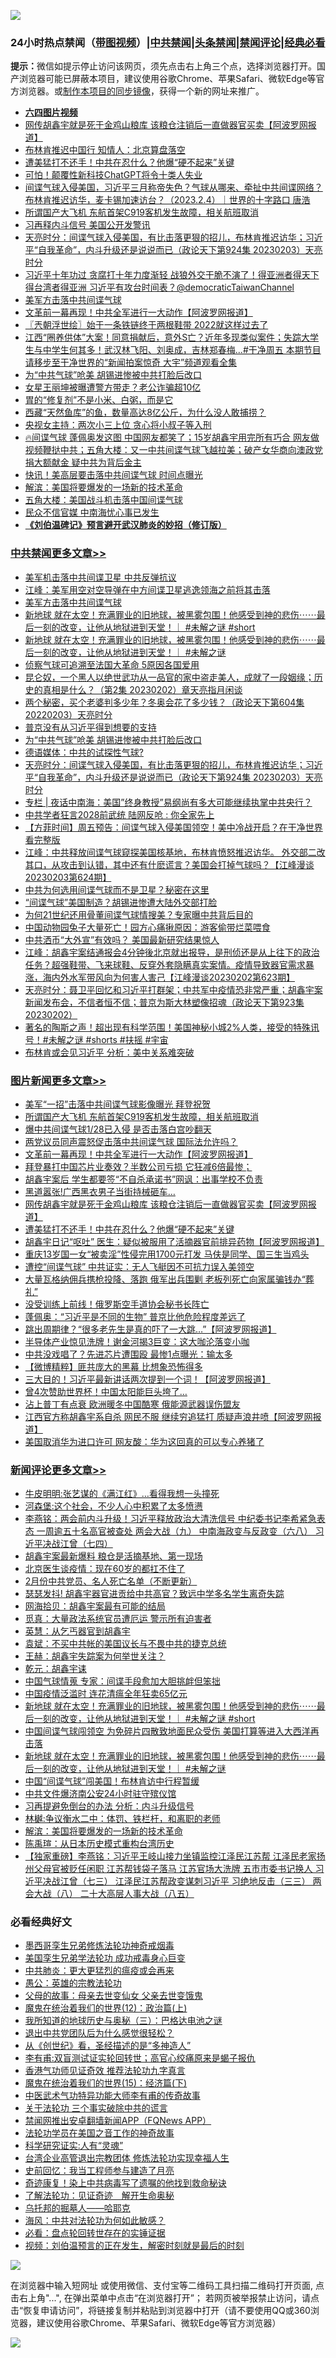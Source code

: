 ![](https://raw.githubusercontent.com/jsvpn/jsproxy/dev/64photo/fqnews-qr.jpg)

<div id="tt">
<h3>24小时热点禁闻（<a href="https://aaa.v2dns.tk/?QAjUl=BgRp5UNKRn&T5Vk=fPVH&Q59Ab=WxGE" target="_blank">带图视频</a>）|<a href="#%E4%B8%AD%E5%85%B1%E7%A6%81%E9%97%BB%E6%9B%B4%E5%A4%9A%E6%96%87%E7%AB%A0">中共禁闻</a>|<a href="#%E5%9B%BE%E7%89%87%E6%96%B0%E9%97%BB%E6%9B%B4%E5%A4%9A%E6%96%87%E7%AB%A0">头条禁闻</a>|<a href="#%E6%96%B0%E9%97%BB%E8%AF%84%E8%AE%BA%E6%9B%B4%E5%A4%9A%E6%96%87%E7%AB%A0">禁闻评论|<a href="#%E5%BF%85%E7%9C%8B%E7%BB%8F%E5%85%B8%E5%A5%BD%E6%96%87">经典必看</a></h3>
<div><b>提示：</b>微信如提示停止访问该网页，须先点击右上角三个点，选择浏览器打开。国产浏览器可能已屏蔽本项目，建议使用谷歌Chrome、苹果Safari、微软Edge等官方浏览器。或<a href="%E5%88%B6%E4%BD%9Cgit%E7%A6%81%E9%97%BB%E9%95%9C%E5%83%8F.md">制作本项目的同步镜像</a>，获得一个新的网址来推广。</div>
<ul>
<li><b><a href="http://d2.v2rss.gq/64.mp4" target="_blank">六四图片视频</a></b></li>
<li><a href="/topimagenews/20230204/1844468.md">网传胡鑫宇就是死于金鸡山粮库 该粮仓注销后一直做器官买卖【阿波罗网报道】</a></li>
<li><a href="/baitai/20230204/1844422.md">布林肯推迟中国行 知情人：北京算盘落空</a></li>
<li><a href="/topimagenews/20230204/1844436.md">遭美猛打不还手！中共在忍什么？他爆“硬不起来”关键</a></li>
<li><a href="/cnnews/20230204/1844505.md">可怕！颠覆性新科技ChatGPT将令十类人失业</a></li>
<li><a href="/sohnews/20230204/1844514.md">间谍气球入侵美国，习近平三月称帝失色？气球从哪来、牵扯中共间谍网络？布林肯推迟访华，麦卡锡加速访台？（2023.2.4）｜世界的十字路口 唐浩</a></li>
<li><a href="/topimagenews/20230205/1844597.md">所谓国产大飞机 东航首架C919客机发生故障，相关航班取消</a></li>
<li><a href="/baitai/20230204/1844544.md">习再释内斗信号 美国公开发警讯</a></li>
<li><a href="/cbnews/20230204/1844394.md">天亮时分：间谍气球入侵美国，有比击落更狠的招儿，布林肯推迟访华；习近平“自我革命”，内斗升级还是说说而已（政论天下第924集 20230203）天亮时分</a></li>
<li><a href="/sohnews/20230204/1844515.md">习近平十年功过 贪腐打十年力度渐轻 战狼外交干脆不演了！得亚洲者得天下 得台湾者得亚洲 习近平有攻台时间表？@democraticTaiwanChannel</a></li>
<li><a href="/cbnews/20230205/1844612.md">美军方击落中共间谍气球</a></li>
<li><a href="/topimagenews/20230204/1844576.md">文革前一幕再现！中共全军进行一大动作【阿波罗网报道】</a></li>
<li><a href="/ssgc/20230204/1844408.md">〖兲朝浮世绘〗始于一条铁链终于两根鞋带 2022就这样过去了</a></li>
<li><a href="/sohnews/20230204/1844459.md">江西“圈养供体”大案！同意捐献后，意外S亡？近年多现类似案件；失踪大学生与中学生何其多！武汉林飞阳、刘奥成，吉林郑春梅...#干净周五 本期节目请移步至干净世界的“新闻拍案惊奇 大宇”频道观看全集</a></li>
<li><a href="/cbnews/20230204/1844437.md">为“中共气球”呛美 胡锡进惨被中共打脸后改口</a></li>
<li><a href="/yule/20230204/1844552.md">女星王丽坤被曝遭警方带走？老公诈骗超10亿</a></li>
<li><a href="/baitai/20230204/1844512.md">胃的“修复剂”不是小米、白粥，而是它</a></li>
<li><a href="/funmedia/20230204/1844396.md">西藏“天然鱼库”的鱼，数量高达8亿公斤，为什么没人敢捕捞？</a></li>
<li><a href="/cnnews/20230205/1844638.md">央视女主持：两次小三上位 贪心将小叔子等入刑</a></li>
<li><a href="/sohnews/20230204/1844540.md">🔥间谍气球 蓬佩奥发这图 中国网友都笑了；15岁胡鑫宇用完所有巧合 网友做视频鞭挞中共；五角大楼：又一中共间谍气球飞越拉美；破产女华商向澳政党捐大额献金 疑中共为背后金主</a></li>
<li><a href="/cnnews/20230205/1844590.md">快讯！美高层要击落中共间谍气球 时间点曝光</a></li>
<li><a href="/comments/20230204/1844440.md">解滨：美国将要爆发的一场新的技术革命</a></li>
<li><a href="/ssgc/20230205/1844620.md">五角大楼：美国战斗机击落中国间谍气球</a></li>
<li><a href="/ssgc/20230204/1844450.md">民众不信官媒 中南海忧心事已发生</a></li>
<li><b><a href="/comments/20200207/1272816.md" target="_blank">《刘伯温碑记》预言避开武汉肺炎的妙招（修订版）</a></b></li>
</ul>
</div>

<div class="catlist">
<h3><a href="/cbnews/" target="_blank">中共禁闻</a><span><a href="/cbnews/" target="_blank" rel="nofollow">更多文章>></a></span></h3>
<ul>
<li><a href="/cbnews/20230205/1844710.md" target="_blank">美军机击落中共间谍卫星 中共反弹抗议</a></li>
<li><a href="/cbnews/20230205/1844655.md" target="_blank">江峰：美军用空对空导弹在中方间谍卫星逃逸领海之前将其击落</a></li>
<li><a href="/cbnews/20230205/1844612.md" target="_blank">美军方击落中共间谍气球</a></li>
<li><a href="/comments/20230204/1844538.md" target="_blank">新地球 就在太空！充满罪业的旧地球，被黑雾包围！他感受到神的悲伤⋯⋯最后一刻的改变，让他从地狱进到天堂！｜ #未解之谜 #short</a></li>
<li><a href="/comments/20230204/1844530.md" target="_blank">新地球 就在太空！充满罪业的旧地球，被黑雾包围！他感受到神的悲伤⋯⋯最后一刻的改变，让他从地狱进到天堂！｜ #未解之谜</a></li>
<li><a href="/cbnews/20230204/1844501.md" target="_blank">侦察气球可追溯至法国大革命 5原因各国爱用</a></li>
<li><a href="/cbnews/20230204/1844433.md" target="_blank">昆仑奴，一个黑人以绝世武功从一品官的家中盗走美人，成就了一段姻缘；历史的真相是什么？（第2集 20230202）章天亮指月闲谈</a></li>
<li><a href="/cbnews/20230204/1844444.md" target="_blank">两个秘密，买个老婆判多少年？冬奥会花了多少钱？（政论天下第604集 20220203）天亮时分</a></li>
<li><a href="/cbnews/20230204/1844438.md" target="_blank">普京没有从习近平得到想要的支持</a></li>
<li><a href="/cbnews/20230204/1844437.md" target="_blank">为“中共气球”呛美 胡锡进惨被中共打脸后改口</a></li>
<li><a href="/cbnews/20230204/1844417.md" target="_blank">德语媒体：中共的试探性气球?</a></li>
<li><a href="/cbnews/20230204/1844394.md" target="_blank">天亮时分：间谍气球入侵美国，有比击落更狠的招儿，布林肯推迟访华；习近平“自我革命”，内斗升级还是说说而已（政论天下第924集 20230203）天亮时分</a></li>
<li><a href="/cbnews/20230204/1844384.md" target="_blank">专栏 | 夜话中南海：美国&#8221;终身教授&#8221;易纲尚有多大可能继续执掌中共央行？</a></li>
<li><a href="/cbnews/20230204/1844340.md" target="_blank">中共学者狂言2028前武统 陆网反呛 : 你全家先上</a></li>
<li><a href="/comments/20230204/1844324.md" target="_blank">【方菲时间】周五预告：间谍气球入侵美国领空！美中冷战开启？在干净世界看完整版</a></li>
<li><a href="/cbnews/20230204/1844293.md" target="_blank">江峰：中共释放间谍气球窥探美国核基地，布林肯愤怒推迟访华。 外交部二改其口，从攻击到认错，其中还有什麽谎言？美国会打掉气球吗？【江峰漫谈20230203第624期】</a></li>
<li><a href="/cbnews/20230204/1844281.md" target="_blank">中共为何选用间谍气球而不是卫星？秘密在这里</a></li>
<li><a href="/cbnews/20230204/1844240.md" target="_blank">“间谍气球”美国制造？胡锡进惨遭大陆外交部打脸</a></li>
<li><a href="/cbnews/20230204/1844198.md" target="_blank">为何21世纪还用骨董间谍气球情搜美？专家曝中共背后目的</a></li>
<li><a href="/cbnews/20230203/1844148.md" target="_blank">中国动物园兔子大量死亡！园方心痛揪原因：游客偷带烂菜喂食</a></li>
<li><a href="/cbnews/20230203/1844130.md" target="_blank">中共洒币“大外宣”有效吗？ 美国最新研究结果惊人</a></li>
<li><a href="/cbnews/20230203/1844012.md" target="_blank">江峰：胡鑫宇案结通报会4分钟後北京就出报导，是刑侦还是从上往下的政治任务？超强鞋带、飞来球鞋、反穿外套隐瞒真实案情。疫情导致器官需求暴涨，海内外水军带风向为何害人害己【江峰漫谈20230202第623期】</a></li>
<li><a href="/cbnews/20230203/1843963.md" target="_blank">天亮时分：聂卫平回忆和习近平打群架；中共军中疫情恐非常严重；胡鑫宇案新闻发布会，不信者恒不信；普京为斯大林塑像招魂（政论天下第923集 20230202）</a></li>
<li><a href="/comments/20230203/1843886.md" target="_blank">著名的陶斯之声！超出现有科学范围！美国神秘小城2%人类，接受的特殊讯号！#未解之谜 #shorts #扶摇 #宇宙</a></li>
<li><a href="/cbnews/20230203/1843873.md" target="_blank">布林肯或会见习近平 分析：美中关系难突破</a></li>

</ul>
</div>
<div class="catlist">
<h3><a href="/topimagenews/" target="_blank">图片新闻</a><span><a href="/topimagenews/" target="_blank" rel="nofollow">更多文章>></a></span></h3>
<ul>
<li><a href="/topimagenews/20230205/1844656.md" target="_blank">美军“一招”击落中共间谍气球影像曝光 拜登祝贺</a></li>
<li><a href="/topimagenews/20230205/1844597.md" target="_blank">所谓国产大飞机 东航首架C919客机发生故障，相关航班取消</a></li>
<li><a href="/topimagenews/20230205/1844594.md" target="_blank">爆中共间谍气球1/28已入侵 是否击落白宫吵翻天</a></li>
<li><a href="/topimagenews/20230205/1844593.md" target="_blank">两党议员同声震怒促击落中共间谍气球 国际法允许吗？</a></li>
<li><a href="/topimagenews/20230204/1844576.md" target="_blank">文革前一幕再现！中共全军进行一大动作【阿波罗网报道】</a></li>
<li><a href="/topimagenews/20230204/1844535.md" target="_blank">拜登暴打中国芯片业奏效？半数公司亏损 它狂减6倍最惨；</a></li>
<li><a href="/topimagenews/20230204/1844488.md" target="_blank">胡鑫宇案后 学生都要签“不自杀承诺书”网讽：出事学校不负责</a></li>
<li><a href="/topimagenews/20230204/1844477.md" target="_blank">黑道嚣张!广西黑衣男子当街持械砸车…</a></li>
<li><a href="/topimagenews/20230204/1844468.md" target="_blank">网传胡鑫宇就是死于金鸡山粮库 该粮仓注销后一直做器官买卖【阿波罗网报道】</a></li>
<li><a href="/topimagenews/20230204/1844436.md" target="_blank">遭美猛打不还手！中共在忍什么？他爆“硬不起来”关键</a></li>
<li><a href="/topimagenews/20230204/1844245.md" target="_blank">胡鑫宇日记“呕吐” 医生：疑似被服用了活摘器官前排异药物【阿波罗网报道】</a></li>
<li><a href="/topimagenews/20230203/1844175.md" target="_blank">重庆13岁国一女“被卖淫”性侵完用1700元打发 马伕是同学、国三生当鸡头</a></li>
<li><a href="/topimagenews/20230203/1844174.md" target="_blank">遭控“间谍气球” 中共证实：无人飞艇因不可抗力误入美领空</a></li>
<li><a href="/topimagenews/20230203/1844087.md" target="_blank">大量瓦格纳佣兵携枪投降、落跑 俄军出兵围剿 老板列死亡向家属骗钱办“葬礼”</a></li>
<li><a href="/topimagenews/20230203/1844072.md" target="_blank">没受训练上前线！俄罗斯空手道协会秘书长阵亡</a></li>
<li><a href="/topimagenews/20230203/1844048.md" target="_blank">蓬佩奥：“习近平是不同的生物” 普京比他危险程度差远了</a></li>
<li><a href="/topimagenews/20230203/1844043.md" target="_blank">跳出周期律？“很多老先生是真的吓了一大跳&#8230;&#8221;【阿波罗网报道】</a></li>
<li><a href="/topimagenews/20230203/1844027.md" target="_blank">半导体产业惊见洗牌！谢金河揭3巨变：这大咖沦落变小咖</a></li>
<li><a href="/topimagenews/20230203/1844026.md" target="_blank">中共没戏唱了？先进芯片遭围殴 最惨1点曝光：输太多</a></li>
<li><a href="/topimagenews/20230203/1843999.md" target="_blank">【微博精粹】匪共庞大的黑幕 比想象恐怖得多</a></li>
<li><a href="/topimagenews/20230203/1843942.md" target="_blank">三大目的！习近平最新讲话两次提到一个词！【阿波罗网报道】</a></li>
<li><a href="/topimagenews/20230203/1843941.md" target="_blank">曾4次赞助世界杯！中国太阳能巨头垮了…</a></li>
<li><a href="/topimagenews/20230202/1843706.md" target="_blank">沾上普丁有点衰 欧洲暖冬中国酷寒 俄能源武器误伤盟友</a></li>
<li><a href="/topimagenews/20230202/1843664.md" target="_blank">江西官方称胡鑫宇系自杀 网民不服 继续穷追猛打 质疑声浪井喷【阿波罗网报道】</a></li>
<li><a href="/topimagenews/20230202/1843651.md" target="_blank">美国取消华为进口许可 网友酸：华为这回真的可以专心养猪了</a></li>

</ul>
</div>
<div class="catlist">
<h3><a href="/comments/" target="_blank">新闻评论</a><span><a href="/comments/" target="_blank" rel="nofollow">更多文章>></a></span></h3>
<ul>
<li><a href="/comments/20230205/1844693.md" target="_blank">牛皮明明:张艺谋的《满江红》&#8230;看得我想一头撞死</a></li>
<li><a href="/comments/20230205/1844692.md" target="_blank">河森堡:这个社会，不少人心中积累了太多愤懑</a></li>
<li><a href="/comments/20230205/1844686.md" target="_blank">李燕铭：两会前内斗升级！习近平释放政治大清洗信号 中纪委书记李希紧急表态 一周逾五十名高官被查处 两会大战（九） 中南海政变与反政变（六八） 习近平决战江曾（七四）</a></li>
<li><a href="/comments/20230205/1844683.md" target="_blank">胡鑫宇案最新爆料 粮仓是活摘基地、第一现场</a></li>
<li><a href="/comments/20230205/1844681.md" target="_blank">北京医生谈疫情：现在60岁的都扛不住了</a></li>
<li><a href="/comments/20230205/1844680.md" target="_blank">2月份中共党员、名人死亡名单（不断更新）</a></li>
<li><a href="/comments/20230205/1844651.md" target="_blank">瑟瑟发抖! 胡鑫宇器官进贡给中共高官？致远中学多名学生离奇失踪</a></li>
<li><a href="/comments/20230205/1844649.md" target="_blank">网海拾贝：胡鑫宇案最有可能的结局</a></li>
<li><a href="/comments/20230205/1844645.md" target="_blank">觅真：大量政法系统官员遭厄运 警示所有迫害者</a></li>
<li><a href="/comments/20230205/1844644.md" target="_blank">英慧：从乞丐器官到胡鑫宇</a></li>
<li><a href="/comments/20230205/1844643.md" target="_blank">袁斌：不买中共帐的美国议长与不畏中共的捷克总统</a></li>
<li><a href="/comments/20230205/1844641.md" target="_blank">王赫：胡鑫宇失踪案为何举世关注？</a></li>
<li><a href="/comments/20230205/1844640.md" target="_blank">乾元：胡鑫宇诔</a></li>
<li><a href="/comments/20230204/1844551.md" target="_blank">中国气球情蒐 专家：间谍手段愈加大胆挑衅但笨拙</a></li>
<li><a href="/comments/20230204/1844549.md" target="_blank">中国疫情泛滥时 连花清瘟全年狂卖65亿元</a></li>
<li><a href="/comments/20230204/1844538.md" target="_blank">新地球 就在太空！充满罪业的旧地球，被黑雾包围！他感受到神的悲伤⋯⋯最后一刻的改变，让他从地狱进到天堂！｜ #未解之谜 #short</a></li>
<li><a href="/comments/20230204/1844534.md" target="_blank">中国间谍气球闯领空 为免碎片四散致地面民众受伤 美国打算等进入大西洋再击落</a></li>
<li><a href="/comments/20230204/1844530.md" target="_blank">新地球 就在太空！充满罪业的旧地球，被黑雾包围！他感受到神的悲伤⋯⋯最后一刻的改变，让他从地狱进到天堂！｜ #未解之谜</a></li>
<li><a href="/comments/20230204/1844457.md" target="_blank">中国“间谍气球”闯美国！布林肯访中行程暂缓</a></li>
<li><a href="/comments/20230204/1844456.md" target="_blank">中共文件爆济南公安24小时驻守殡仪馆</a></li>
<li><a href="/comments/20230204/1844454.md" target="_blank">习再提避免倒台的办法 分析：内斗升级信号</a></li>
<li><a href="/comments/20230204/1844448.md" target="_blank">林樾:争议衡水二中：体罚、铁栏杆，和离职的老师</a></li>
<li><a href="/comments/20230204/1844440.md" target="_blank">解滨：美国将要爆发的一场新的技术革命</a></li>
<li><a href="/comments/20230204/1844439.md" target="_blank">陈禹瑄：从日本历史模式重构台湾历史</a></li>
<li><a href="/comments/20230204/1844425.md" target="_blank">【独家重磅】李燕铭：习近平王岐山接力坐镇监控江泽民江苏帮 江泽民老家扬州父母官被贬任闲职 江苏帮钱袋子落马 江苏官场大洗牌 五市市委书记换人 习近平决战江曾（七三） 江泽民江苏帮政变谋刺习近平 习绝地反击（三三） 两会大战（八） 二十大高层人事大战（八五）</a></li>

</ul>
</div>

<div class="catlist">
<h3>必看经典好文</h3>
<ul>
<li><a href="/topimagenews/20210214/1487270.md" target="_blank">墨西哥孪生兄弟修炼法轮功神奇戒烟毒</a></li>
<li><a href="/comments/20210509/1542373.md" target="_blank">美国孪生兄弟学法轮功 成功戒毒身心巨变</a></li>
<li><a href="/comments/20200211/1275071.md" target="_blank">中共肺炎：更大更猛烈的瘟疫或会再来</a></li>
<li><a href="/comments/20200313/1292991.md" target="_blank">愚公：英雄的宗教法轮功</a></li>
<li><a href="/cbnews/20210507/1541162.md" target="_blank">父母的故事：母亲去世变仙女 父亲去世变饿鬼</a></li>
<li><a href="/topimagenews/20180601/951286.md" target="_blank">魔鬼在统治着我们的世界(12)：政治篇(上)</a></li>
<li><a href="/tculture/xiulian/20170726/797589.md" target="_blank">我所知道的地球历史与奥秘（三）：巴格达电池之谜</a></li>
<li><a href="/comments/20220806/1768236.md" target="_blank">退出中共党团队后为什么感觉很轻松？</a></li>
<li><a href="/comments/20210223/1492392.md" target="_blank">从《创世纪》看，圣经描述的是“多神造人”</a></li>
<li><a href="/comments/20210810/1603672.md" target="_blank">李有甫:双盲测试证实轮回转世；高官心绞痛原来是蝎子报仇</a></li>
<li><a href="/comments/20200517/1330064.md" target="_blank">香港气功师见证奇效 推荐法轮功九字真言</a></li>
<li><a href="/topimagenews/20180610/955499.md" target="_blank">魔鬼在统治着我们的世界(15)：经济篇(下)</a></li>
<li><a href="/comments/20210810/1603664.md" target="_blank">中医武术气功特异功能大师李有甫的传奇故事</a></li>
<li><a href="/cbnews/20200703/1354907.md" target="_blank">关于法轮功 三个事实破除中共的谎言</a></li>
<li><a href="/comments/20200503/1322531.md" target="_blank">禁闻网推出安卓翻墙新闻APP（FQNews APP）</a></li>
<li><a href="/comments/20200511/1326751.md" target="_blank">法轮功学员在美国之音工作的神奇故事</a></li>
<li><a href="/cnnews/20220202/1686894.md" target="_blank">科学研究证实:人有“灵魂”</a></li>
<li><a href="/comments/20200528/1335859.md" target="_blank">台湾企业高管退出宗教团体 修炼法轮功实现幸福人生</a></li>
<li><a href="/aomi/history/20141104/323033.md" target="_blank">史前回忆：我当工程师参与建造了月亮</a></li>
<li><a href="/topimagenews/20210131/1478453.md" target="_blank">奇迹康复！染上中共病毒写了遗嘱的他找到救命秘诀</a></li>
<li><a href="/comments/20200307/1289968.md" target="_blank">了解法轮功：见证奇迹　解开生命奥秘</a></li>
<li><a href="/lifebaike/20210815/1606781.md" target="_blank">乌托邦的掘墓人——哈耶克</a></li>
<li><a href="/comments/20191218/1228234.md" target="_blank">海风：中共对法轮功为何如此敏感？</a></li>
<li><a href="/comments/20211129/1658340.md" target="_blank">必看：盘点轮回转世存在的实锤证据</a></li>
<li><a href="/comments/20200628/1351782.md" target="_blank">视频：刘伯温预言的正在发生，解密时刻就是最后的时刻</a></li>

</ul>
</div>

![](https://raw.githubusercontent.com/jsvpn/jsproxy/dev/64photo/fqnews-qr.jpg)

在浏览器中输入短网址 或使用微信、支付宝等二维码工具扫描二维码打开页面, 点击右上角"...", 在弹出菜单中点击“在浏览器打开”； 若网页被举报禁止访问，请点击“恢复申请访问”，将链接复制并粘贴到浏览器中打开（请不要使用QQ或360浏览器，建议使用谷歌Chrome、苹果Safari、微软Edge等官方浏览器）

![](https://raw.githubusercontent.com/jsvpn/jsproxy/dev/64photo/wx.jpg)